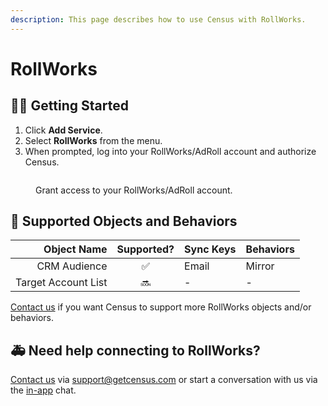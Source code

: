 ```yaml
---
description: This page describes how to use Census with RollWorks.
---
```


# RollWorks

## 🏃‍♀️ Getting Started

1. Click **Add Service**.
2. Select **RollWorks** from the menu.
3. When prompted, log into your RollWorks/AdRoll account and authorize Census.

<figure><img src="../.gitbook/assets/rollworks.png" alt=""><figcaption><p>Grant access to your RollWorks/AdRoll account.</p></figcaption></figure>

## 🔀 Supported Objects and Behaviors

| **Object Name** | **Supported?** | **Sync Keys** | **Behaviors** |
| --------------: | :------------: | --------------- | ------------- |
| CRM Audience | ✅ | Email | Mirror |
| Target Account List | 🔜 | - | - |

[Contact us](mailto:support@getcensus.com) if you want Census to support more RollWorks objects and/or behaviors.

## 🚑 Need help connecting to RollWorks?

[Contact us](mailto:support@getcensus.com) via support@getcensus.com or start a conversation with us via the [in-app](https://app.getcensus.com) chat.

